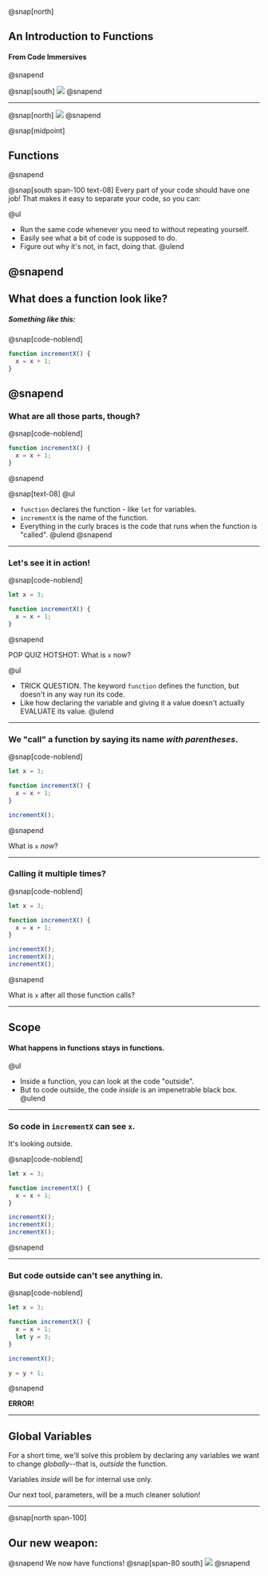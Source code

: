 @snap[north]
## An Introduction to Functions
#### From Code Immersives
@snapend

@snap[south]
![](https://www.codeimmersives.com/wp-content/uploads/2019/09/cropped-CodeImmersives_Logo_RGB_NYC_BW-3.png)
@snapend

---
@snap[north]
![](https://3.bp.blogspot.com/-42oCVxzA_qI/T1GmphVyvxI/AAAAAAAAQJw/pS1nJXrbXXc/s400/Assembly_Line.jpg)
@snapend

@snap[midpoint]
## Functions
@snapend

@snap[south span-100 text-08]
Every part of your code should have one job! That makes it easy to separate your code, so you can:

@ul
* Run the same code whenever you need to without repeating yourself.
* Easily see what a bit of code is supposed to do.
* Figure out why it's not, in fact, doing that.
@ulend

@snapend
---

## What does a function look like?

##### Something like this:
@snap[code-noblend]
```javascript
function incrementX() {
  x = x + 1;
}
```
@snapend
---

### What are all those parts, though?

@snap[code-noblend]
```javascript
function incrementX() {
  x = x + 1;
}
```
@snapend

@snap[text-08]
@ul
* `function` declares the function - like `let` for variables.
* `incrementX` is the name of the function.
* Everything in the curly braces is the code that runs when the function is "called".
@ulend
@snapend
---

### Let's see it in action!

@snap[code-noblend]
```javascript
let x = 3;

function incrementX() {
  x = x + 1;
}
```
@snapend

POP QUIZ HOTSHOT: What is `x` now?

@ul
* TRICK QUESTION. The keyword `function` defines the function, but doesn't in any way run its code.
* Like how declaring the variable and giving it a value doesn't actually EVALUATE its value.
@ulend

---

### We "call" a function by saying its name _with parentheses_.

@snap[code-noblend]
```javascript
let x = 3;

function incrementX() {
  x = x + 1;
}

incrementX();
```
@snapend

What is `x` *now*?

---

### Calling it multiple times?

@snap[code-noblend]
```javascript
let x = 3;

function incrementX() {
  x = x + 1;
}

incrementX();
incrementX();
incrementX();
```
@snapend

What is `x` after all those function calls?

---

## Scope

#### What happens in functions stays in functions.

@ul
* Inside a function, you can look at the code "outside".
* But to code outside, the code *inside* is an impenetrable black box.
@ulend

---

### So code in `incrementX` can see `x`.
It's looking outside.

@snap[code-noblend]
```javascript
let x = 3;

function incrementX() {
  x = x + 1;
}

incrementX();
incrementX();
incrementX();
```
@snapend

---

### But code outside can't see anything in.

@snap[code-noblend]
```javascript
let x = 3;

function incrementX() {
  x = x + 1;
  let y = 3;
}

incrementX();

y = y + 1;
```
@snapend

**ERROR!**

---

## Global Variables

For a short time, we'll solve this problem by declaring any variables we want to change *globally*--that is, *outside* the function.

Variables *inside* will be for internal use only.

Our next tool, parameters, will be a much cleaner solution!

---
@snap[north span-100]
## Our new weapon:

@snapend
We now have functions!
@snap[span-80 south]
![](https://camo.githubusercontent.com/2d8b6d9f60ed366cf5e9dc3ea23378a2c6a7548e/68747470733a2f2f7468756d62732e6766796361742e636f6d2f466169746866756c4c617766756c4b7573696d616e73652d6d61782d316d622e676966)
@snapend
